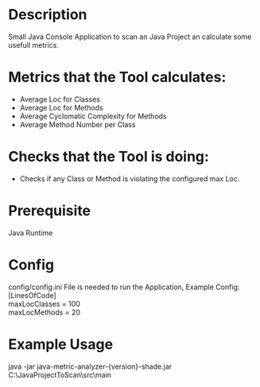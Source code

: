 # Description 
Small Java Console Application to scan an Java Project an calculate some usefull metrics.

# Metrics that the Tool calculates:
* Average Loc for Classes
* Average Loc for Methods
* Average Cyclomatic Complexity for Methods
* Average Method Number per Class

# Checks that the Tool is doing:
* Checks if any Class or Method is violating the configured max Loc.

# Prerequisite
Java Runtime

# Config
config/config.ini File is needed to run the Application, Example Config:
<br>
[LinesOfCode]
<br>
maxLocClasses = 100
<br>
maxLocMethods = 20

# Example Usage
java -jar java-metric-analyzer-{version}-shade.jar C:\JavaProjectToScan\src\main
